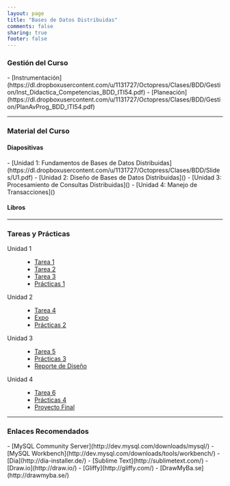 ```yaml
---
layout: page
title: "Bases de Datos Distribuidas"
comments: false
sharing: true
footer: false
---
```

<h3>Gestión del Curso</h3>
- [Instrumentación](https://dl.dropboxusercontent.com/u/1131727/Octopress/Clases/BDD/Gestion/Inst_Didactica_Competencias_BDD_ITI54.pdf)
- [Planeación](https://dl.dropboxusercontent.com/u/1131727/Octopress/Clases/BDD/Gestion/PlanAvProg_BDD_ITI54.pdf)

---

<h3>Material del Curso</h3>
<h4>Diapositivas</h4>
- [Unidad 1: Fundamentos de Bases de Datos Distribuidas](https://dl.dropboxusercontent.com/u/1131727/Octopress/Clases/BDD/Slides/U1.pdf)
- [Unidad 2: Diseño de Bases de Datos Distribuidas]()
- [Unidad 3: Procesamiento de Consultas Distribuidas]()
- [Unidad 4: Manejo de Transacciones]()

<h4>Libros</h4>

---

<h3>Tareas y Prácticas</h3>
<dl class="dl-horizontal">
  <dt>Unidad 1</dt>
  <dd>
  <ul class="list-inline">
      <li><a href="https://dl.dropboxusercontent.com/u/1131727/Octopress/Clases/BDD/HW/Tarea1.txt">Tarea 1</a></li>
      <li><a href="">Tarea 2</a></li>
      <li><a href="">Tarea 3</a></li>
      <li><a href="">Prácticas 1</a></li>
  </ul>
  </dd>
  <dt>Unidad 2</dt>
  <dd>
    <ul class="list-inline">
      <li><a href="">Tarea 4</a></li>
      <li><a href="">Expo</a></li>
      <li><a href="">Prácticas 2</a></li>
    </ul>
  </dd>
  <dt>Unidad 3</dt>
  <dd>
    <ul class="list-inline">
      <li><a href="">Tarea 5</a></li>
      <li><a href="">Prácticas 3</a></li>
      <li><a href="">Reporte de Diseño</a></li>
    </ul>
  </dd>
  <dt>Unidad 4</dt>
  <dd>
    <ul class="list-inline">
      <li><a href="">Tarea 6</a></li>
      <li><a href="">Prácticas 4</a></li>
      <li><a href="">Proyecto Final</a></li>
    </ul>
  </dd>
</dl>

---

<h3>Enlaces Recomendados</h3>
- [MySQL Community Server](http://dev.mysql.com/downloads/mysql/)
- [MySQL Workbench](http://dev.mysql.com/downloads/tools/workbench/)
- [Dia](http://dia-installer.de/)
- [Sublime Text](http://sublimetext.com/)
- [Draw.io](http://draw.io/)
- [Gliffy](http://gliffy.com/)
- [DrawMyBa.se](http://drawmyba.se/)
